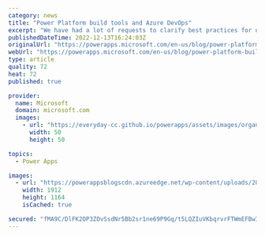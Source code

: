 ```yaml
---
category: news
title: "Power Platform build tools and Azure DevOps"
excerpt: "We have had a lot of requests to clarify best practices for using Power Platform Build Tools (PP.BT) for Azure DevOps and are delighted to share more about this in our post below. Username and password versus Service Principal When using Azure DevOps, the Power Platform Build Tools provides you options"
publishedDateTime: 2022-12-13T16:24:03Z
originalUrl: "https://powerapps.microsoft.com/en-us/blog/power-platform-build-tools-and-azure-devops/"
webUrl: "https://powerapps.microsoft.com/en-us/blog/power-platform-build-tools-and-azure-devops/"
type: article
quality: 72
heat: 72
published: true

provider:
  name: Microsoft
  domain: microsoft.com
  images:
    - url: "https://everyday-cc.github.io/powerapps/assets/images/organizations/microsoft.com-50x50.jpg"
      width: 50
      height: 50

topics:
  - Power Apps

images:
  - url: "https://powerappsblogscdn.azureedge.net/wp-content/uploads/2022/11/graphical-user-interface-text-application-email-4.png"
    width: 1912
    height: 1164
    isCached: true

secured: "fMA9C/DlFK2OP3ZOvSsdNr5Bb2sr1ne69P9Gq/t5LQZIuVKbqrvrFTWmEFBwI3SkUXBBlWAxxhDTX8uYroO/LLg/GNXMgwQek/h/NZ0nzqRGYHaII6E1nE7pUOzhYeGoHOAbgX+o7anceKhRUct7+vAmthPqiWCSh5EKb0l+UJ7DcWsze7VFCYGSjiMMF+tyzvH+F88oVxA+uB9OjsoICImm2mUh9IB5FteiwfrQ9yKcVSgkpixh6bwZfZkpAESmboI3PU8VqcOoJej1JH4ZzsWZYkyDvC78qrABQo70jKmNZEBXjBpw75A1VBjKzhVkKNr+DaCYWZnIrTvt0mQLuNYX1u3Xs4d/LA9lRfjeTTI=;ALqaFOwC69j7wuc+nUOj0Q=="
---
```


